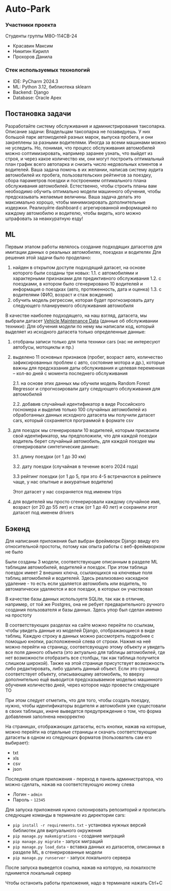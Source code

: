 # Auto-Park
### Участники проекта
Студенты группы М8О-114СВ-24
* Красавин Максим
* Никитин Кирилл
* Прохоров Данила

### Стек используемых технологий
* IDE: PyCharm 2024.3
* ML: Python 3.12, библиотека sklearn
* Backend: Django
* Database: Oracle Apex

## Постановка задачи
Разработайте систему обслуживания и администрирования таксопарка.
Описание задачи: Владельцам таксопарка не позавидуешь. У них большой парк автомодилей разных марок, выпуска пробега, и они закреплены за разными водителями. Иногда за всеми машинами можно не уследить. Но, понимая, что процесс обслуживания автомобилей можно соптимизировать, например заранее узнать, что выйдет из строя, и через какое количество км, они могут построить оптимальный план график всего автопарка и снизить число недовольных клиентов и водителей. Ваша задача помочь в их желании, написав систему аудита автомобилей их пробега, пользовательских рейтингов за поездку, сбора параметров поездки и построением оптимального плана обслуживания автомобилей. Естественно, чтобы строить планы вам необходимо обучить оптимально модели машинного обучения, чтобы предсказывать желаемые величины. Ваша задача делать это максимально хорошо, чтобы минимизировать дополнительные издержки. Реализуйте dashboard с агрегированной информацией по каждому автомобилю и водителю, чтобы видеть, кого можно штрафовать за неаккуратную езду!
## ML
Первым этапом работы являлось создание подходящих датасетов для имитации данных о реальных автомобилях, поездках и водителях
Для решения этой задачи было проделано:
1. найден в открытом доступе подходящий датасет, на основе которого были созданы три новых: 
	1.1. с автомобилями и характерными признаками для предиктивного обслуживания
	1.2. с поездками, в котором было сгенерировано 10 водителей и информация о поездках (авто, протяженность, дата и оценка) 
	1.3. с водителями (ФИО, возраст и стаж вождения)
2. обучить модель регрессии, которая будет прогнозировать дату следующего планируемого обслуживания автомобиля

В качестве наиболее подходящего, на наш взгляд, датасета, мы выбрали датасет [Vehicle Maintenance Data](https://www.kaggle.com/datasets/chavindudulaj/vehicle-maintenance-data) (данные об обслуживании техники): 
Для обучения модели по нему мы написали код, который выделяет из исходного датасета только определенные данные:
1. отобраны записи только для типа техники cars (нас не интересуют автобусы, мотоциклы и пр.)
2. выделено 11 основных признаков (пробег, возраст авто, количество зафиксированных проблем с авто, состояние мотора и др.), которые важны для предсказания даты обслуживания и целевая переменная – кол-во дней с момента последнего обслуживания
	
 	2.1. на основе этих данных мы обучили модель Random Forest Regressor и спрогнозировали дату следующего обслуживания для автомобилей
	
 	2.2. добавив случайный идентификатор в виде Российского госномера и выделив только 100 случайных автомобилей из обработанных данных исходного датасета мы получили датасет cars, который сохраняется программой в формате csv
3. для поездок мы сгенерировали 10 водителей, которым присвоили свой идентификатор, мы предположили, что для каждой поездки водитель берет случайный автомобиль, для каждой поездке мы сгенерировали синтетические данные:
	
 	3.1. длину поездки (от 1 до 30 км)
	
 	3.2. дату поездки (случайная в течение всего 2024 года)
	
 	3.3 рейтинг поездки (от 1 до 5, при это 4-5 встречаются в рейтинге чаще, у нас опытные и аккуратные водители)

	Этот датасет у нас сохраняется под именем trips

4. для водителей мы просто сгенерировали каждому случайное имя, возраст (от 20 до 55 лет) и стаж (от 1 до 40 лет) и сохранили этот датасет под именем drivers

## Бэкенд
Для написания приложения был выбран фреймворк Django ввиду его относительной простоты, потому как опыта работы с веб-фреймворком не было

Были созданы 3 модели, соответствующие описанным в разделе ML таблицам автомобилей, водителей и поездок. При этом таблица поездок имеет 2 внешних ключа, ссылающихся на ключевые поля таблиц автомобилей и водителей. Здесь реализовано каскадное удаление - то есть если удаляется автомобиль или водитель, то автоматически удаляются и все поездки, в которых он участвовал

В качестве базы данных используетя SQLite, так как в отличие, например, от той же Postgres, она не ребует предварительного ручного создания пользователя и базы данных. Здесь упор был сделан именно на простоту

В соответствующих разделах на сайте можно перейти по ссылкам, чтобы увидеть данные из моделей Django, отображающиеся в виде таблиц. Каждую строку в данных можно рассмотреть подробнее с помощью кнопки, расположенной слева от строки. Нажмя на неё можно перейти на страницу, соответсвующую этому объекту и увидеть все поля данного объекта (это актуально для таблицы автомобилей, где нет возможности отобразить все столбцы, так как таблица получится слишком широкой). Также на этой странице присутствует возможность либо редактировать, либо удалить данный объект. Если это страница соответствует объекту, описывающему автомобиль, то вверху дополнительно ещё выводится предсказываемое моделью машинного обучения количество дней, через которое надо провести следующее ТО

При этом следует отметить, что для того, чтобы создать поездку, нужно, чтобы идентификаторы водителя и автомобиля уже сущестовали в своих таблицах, иначе выведется предупреждение о том, что форма добавления заполнена некорректно

На страницах, отображающих датасеты, есть кнопки, нажав на которые, можно перейти на отдельные страницы и скачать соответствующие датасеты в одном из следующих форматов (пользователь сам его выбирает):

- txt
- xls
- csv
- json

Последняя опция приложения - переход в панель администратора, что можно сделать, нажав на соответствующую иконку слева

- Логин - `admin`
- Пароль - `12345`

Для запуска приложения нужно склонировать репозиторий и прописать следующие команды в терминале из директории cars:

- `pip install -r requirements.txt` - установка нужных версий библиотек для виртуального окружения
- `pip manage.py makemigrations` - создание миграций
- `pip manage.py migrate` - запуск миграций
- `pip manage.py load_data` - вставка данных из датасетов, описанных в разделе ML, в сгенерированные модели
- `pip manage.py runserver` - запуск локального сервера

После запуска выведется ссылка, нажав на которую, на локалхосте пднимется локальный сервер

Чтобы останоить работы приложения, надо в терминале нажать Ctrl+C
